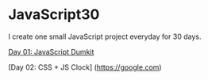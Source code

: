 # JavaScript30
I create one small JavaScript project everyday for 30 days.

[Day 01: JavaScript Dumkit](https://github.com/rhoolan/JavaScript30/tree/main/01%20-%20JavaScript%20Drum%20Kit)

[Day 02: CSS + JS Clock] (https://google.com)